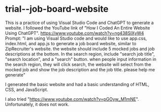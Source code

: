 # trial--job-board-website
This is a practice of using Visual Studio Code and ChatGPT to generate a website. 
I followed the YouTube link of "How I Coded An Entire Website Using ChatGPT". https://www.youtube.com/watch?v=ng438SIXyW4
Prompt: "I am using Visual Studio code and would like to use app.css, index.html, and app.js to generate a job board website, similar to ZipRecruiter's website. the website should include 5 mocked jobs and job descriptions at the bottom. In the search region, include "search job title", "search location",  and a "search" button. when people input information in the search region, they will click search, the website will select from the mocked job and show the job description and the job title. please help me generate"

I generated the basic website and had a basic understanding of HTML, CSS, and JavaScript. 

I also tried "https://www.youtube.com/watch?v=pGOyw_M1mNE". Unfortunately, it does not work. 
